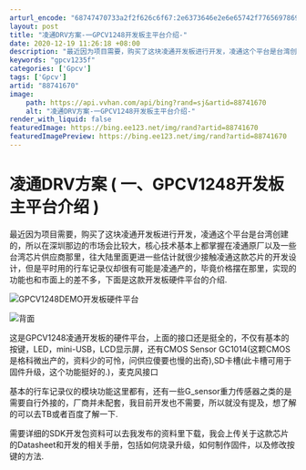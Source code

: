 ```yaml
---
arturl_encode: "68747470733a2f2f626c6f67:2e6373646e2e6e65742f77656978696e5f3431353836363334:2f61727469636c652f64657461696c732f3838373431363730"
layout: post
title: "凌通DRV方案-一GPCV1248开发板主平台介绍-"
date: 2020-12-19 11:26:18 +08:00
description: "最近因为项目需要，购买了这块凌通开发板进行开发，凌通这个平台是台湾创建的，所以在深圳那边的市场会比较"
keywords: "gpcv1235f"
categories: ['Gpcv']
tags: ['Gpcv']
artid: "88741670"
image:
    path: https://api.vvhan.com/api/bing?rand=sj&artid=88741670
    alt: "凌通DRV方案-一GPCV1248开发板主平台介绍-"
render_with_liquid: false
featuredImage: https://bing.ee123.net/img/rand?artid=88741670
featuredImagePreview: https://bing.ee123.net/img/rand?artid=88741670
---
```


# 凌通DRV方案 ( 一、GPCV1248开发板主平台介绍 )

最近因为项目需要，购买了这块凌通开发板进行开发，凌通这个平台是台湾创建的，所以在深圳那边的市场会比较大，核心技术基本上都掌握在凌通原厂以及一些台湾芯片供应商那里，往大陆里面更进一些估计就很少接触凌通这款芯片的开发设计，但是平时用的行车记录仪却很有可能是凌通产的，毕竟价格摆在那里，实现的功能也和市面上的差不多，下面是这款开发板硬件平台的介绍.
  
![GPCV1248DEMO开发板硬件平台](https://i-blog.csdnimg.cn/blog_migrate/4f64330642280a8120d7be9385494e9c.jpeg)
  
![背面](https://i-blog.csdnimg.cn/blog_migrate/3cd9168aa57ff9103af8c1af36794fd9.jpeg)
  
这是GPCV1248凌通开发板的硬件平台，上面的接口还是挺全的，不仅有基本的按键，LED，mini-USB，LCD显示屏，还有CMOS Sensor GC1014(这颗CMOS是格科微出产的，资料少的可怜，问供应傻要也慢的出奇),SD卡槽(此卡槽可用于固件升级，这个功能挺好的.)，麦克风接口
  
基本的行车记录仪的模块功能这里都有，还有一些G\_sensor重力传感器之类的是需要自行外接的，厂商并未配套，我目前开发也不需要，所以就没有提及，想了解的可以去TB或者百度了解一下.
  
需要详细的SDK开发包资料可以去我发布的资料里下载，我会上传关于这款芯片的Datasheet和开发的相关手册，包括如何烧录升级，如何制作固件，以及修改按键的方法.